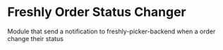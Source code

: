 # Freshly Order Status Changer

Module that send a notification to freshly-picker-backend when a order change their status
